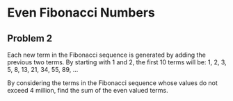 # Even Fibonacci Numbers

## Problem 2

Each new term in the Fibonacci sequence is generated by adding the previous two terms.
By starting with 1 and 2, the first 10 terms will be:
    1, 2, 3, 5, 8, 13, 21, 34, 55, 89, ...

By considering the terms in the Fibonacci sequence whose values do not exceed 4 million, find
the sum of the even valued terms. 
